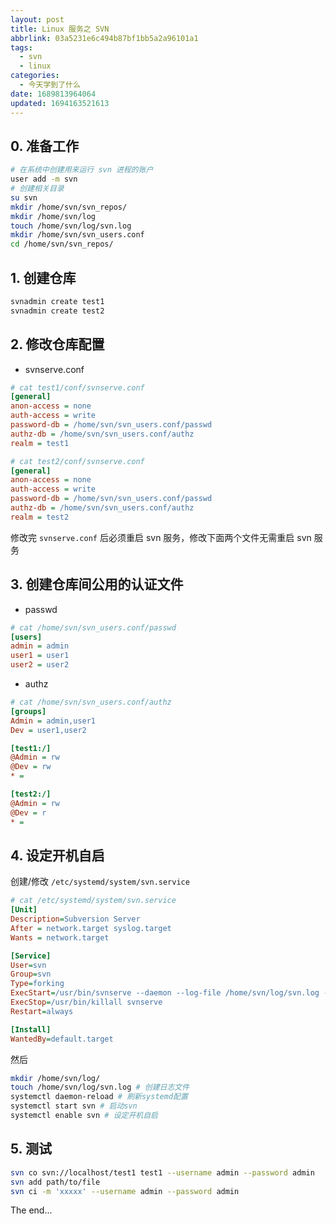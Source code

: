 ```yaml
---
layout: post
title: Linux 服务之 SVN
abbrlink: 03a5231e6c494b87bf1bb5a2a96101a1
tags:
  - svn
  - linux
categories:
  - 今天学到了什么
date: 1689813964064
updated: 1694163521613
---
```

## 0. 准备工作

```bash
# 在系统中创建用来运行 svn 进程的账户
user add -m svn
# 创建相关目录
su svn
mkdir /home/svn/svn_repos/
mkdir /home/svn/log
touch /home/svn/log/svn.log
mkdir /home/svn/svn_users.conf
cd /home/svn/svn_repos/
```

## 1. 创建仓库

```bash
svnadmin create test1
svnadmin create test2
```

## 2. 修改仓库配置

* svnserve.conf

```ini
# cat test1/conf/svnserve.conf
[general]
anon-access = none
auth-access = write
password-db = /home/svn/svn_users.conf/passwd
authz-db = /home/svn/svn_users.conf/authz
realm = test1
```

```ini
# cat test2/conf/svnserve.conf
[general]
anon-access = none
auth-access = write
password-db = /home/svn/svn_users.conf/passwd
authz-db = /home/svn/svn_users.conf/authz
realm = test2
```

修改完 `svnserve.conf` 后必须重启 svn 服务，修改下面两个文件无需重启 svn 服务

## 3. 创建仓库间公用的认证文件

* passwd

```ini
# cat /home/svn/svn_users.conf/passwd
[users]
admin = admin
user1 = user1
user2 = user2
```

* authz

```ini
# cat /home/svn/svn_users.conf/authz
[groups]
Admin = admin,user1
Dev = user1,user2

[test1:/]
@Admin = rw
@Dev = rw
* =

[test2:/]
@Admin = rw
@Dev = r
* =
```

## 4. 设定开机自启

创建/修改 `/etc/systemd/system/svn.service`

```ini
# cat /etc/systemd/system/svn.service
[Unit]
Description=Subversion Server
After = network.target syslog.target
Wants = network.target

[Service]
User=svn
Group=svn
Type=forking
ExecStart=/usr/bin/svnserve --daemon --log-file /home/svn/log/svn.log --root /home/svn/svn_repos
ExecStop=/usr/bin/killall svnserve
Restart=always

[Install]
WantedBy=default.target
```

然后

```bash
mkdir /home/svn/log/
touch /home/svn/log/svn.log # 创建日志文件
systemctl daemon-reload # 刷新systemd配置
systemctl start svn # 启动svn
systemctl enable svn # 设定开机自启
```

## 5. 测试

```bash
svn co svn://localhost/test1 test1 --username admin --password admin
svn add path/to/file
svn ci -m 'xxxxx' --username admin --password admin
```

The end...
